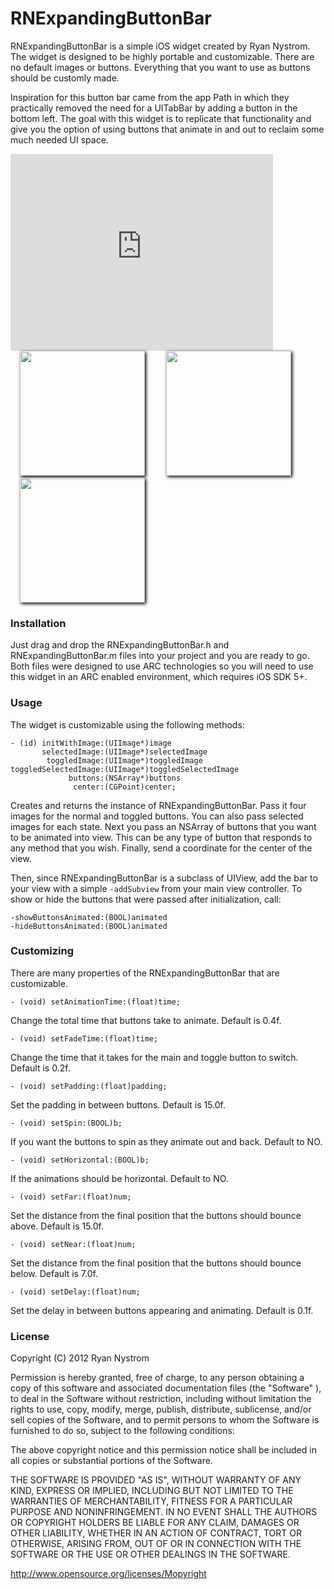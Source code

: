 RNExpandingButtonBar
=========

RNExpandingButtonBar is a simple iOS widget created by Ryan Nystrom. The widget is designed to be highly portable and customizable. There are no default images or buttons. Everything that you want to use as buttons should be customly made.

Inspiration for this button bar came from the app Path in which they practically removed the need for a UITabBar by adding a button in the bottom left. The goal with this widget is to replicate that functionality and give you the option of using buttons that animate in and out to reclaim some much needed UI space.

<iframe width="420" height="315" src="http://www.youtube.com/embed/zOimiztCycY" frameborder="0" allowfullscreen></iframe>

<img src="https://github.com/rnystrom/RNExpandingButtonBar/raw/master/images/base.png" width="200" style="box-shadow: 2px 2px 5px #000; margin: 0 15px;" />
<img src="https://github.com/rnystrom/RNExpandingButtonBar/raw/master/images/expanded.png" width="200" style="box-shadow: 2px 2px 5px #000; margin: 0 15px;" />
<img src="https://github.com/rnystrom/RNExpandingButtonBar/raw/master/images/table.png" width="200" style="box-shadow: 2px 2px 5px #000; margin: 0 15px;" />

### Installation

Just drag and drop the RNExpandingButtonBar.h and RNExpandingButtonBar.m files into your project and you are ready to go. Both files were designed to use ARC technologies so you will need to use this widget in an ARC enabled environment, which requires iOS SDK 5+.

### Usage

The widget is customizable using the following methods:

    - (id) initWithImage:(UIImage*)image 
           selectedImage:(UIImage*)selectedImage 
            toggledImage:(UIImage*)toggledImage 
    toggledSelectedImage:(UIImage*)toggledSelectedImage 
                 buttons:(NSArray*)buttons 
                  center:(CGPoint)center;

Creates and returns the instance of RNExpandingButtonBar. Pass it four images for the normal and toggled buttons. You can also pass selected images for each state. Next you pass an NSArray of buttons that you want to be animated into view. This can be any type of button that responds to any method that you wish. Finally, send a coordinate for the center of the view.

Then, since RNExpandingButtonBar is a subclass of UIView, add the bar to your view with a simple <code>-addSubview</code> from your main view controller. To show or hide the buttons that were passed after initialization, call:

    -showButtonsAnimated:(BOOL)animated
    -hideButtonsAnimated:(BOOL)animated

### Customizing

There are many properties of the RNExpandingButtonBar that are customizable. 

    - (void) setAnimationTime:(float)time;

Change the total time that buttons take to animate. Default is 0.4f.

    - (void) setFadeTime:(float)time;

Change the time that it takes for the main and toggle button to switch. Default is 0.2f.

    - (void) setPadding:(float)padding;

Set the padding in between buttons. Default is 15.0f.

    - (void) setSpin:(BOOL)b;

If you want the buttons to spin as they animate out and back. Default to NO.

    - (void) setHorizontal:(BOOL)b;

If the animations should be horizontal. Default to NO.

    - (void) setFar:(float)num;

Set the distance from the final position that the buttons should bounce above. Default is 15.0f.

    - (void) setNear:(float)num;

Set the distance from the final position that the buttons should bounce below. Default is 7.0f.

    - (void) setDelay:(float)num;

Set the delay in between buttons appearing and animating. Default is 0.1f.

### License

Copyright (C) 2012 Ryan Nystrom

Permission is hereby granted, free of charge, to any person obtaining a copy of this software and associated documentation files (the "Software" ), to deal in the Software without restriction, including without limitation the rights to use, copy, modify, merge, publish, distribute, sublicense, and/or sell copies of the Software, and to permit persons to whom the Software is furnished to do so, subject to the following conditions:

The above copyright notice and this permission notice shall be included in all copies or substantial portions of the Software.

THE SOFTWARE IS PROVIDED "AS IS", WITHOUT WARRANTY OF ANY KIND, EXPRESS OR IMPLIED, INCLUDING BUT NOT LIMITED TO THE WARRANTIES OF MERCHANTABILITY, FITNESS FOR A PARTICULAR PURPOSE AND NONINFRINGEMENT. IN NO EVENT SHALL THE AUTHORS OR COPYRIGHT HOLDERS BE LIABLE FOR ANY CLAIM, DAMAGES OR OTHER LIABILITY, WHETHER IN AN ACTION OF CONTRACT, TORT OR OTHERWISE, ARISING FROM, OUT OF OR IN CONNECTION WITH THE SOFTWARE OR THE USE OR OTHER DEALINGS IN THE SOFTWARE.

http://www.opensource.org/licenses/Mopyright
